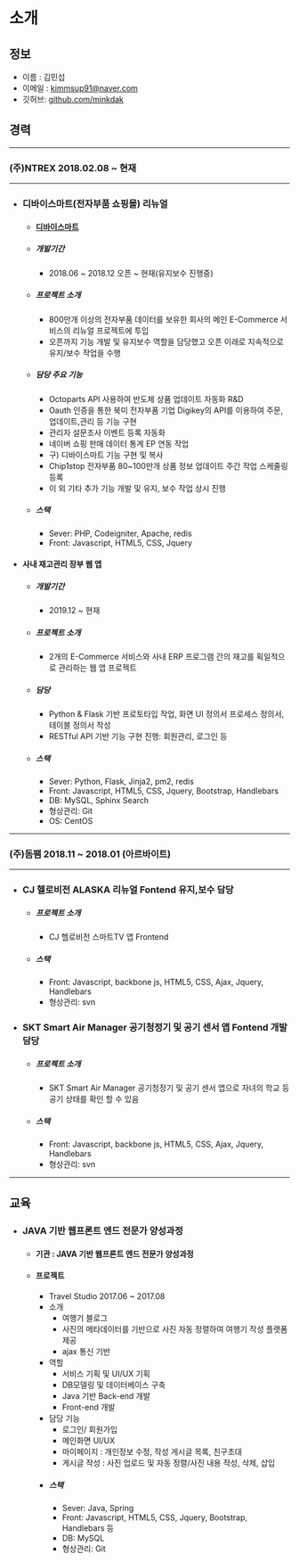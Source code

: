 # 소개

## 정보
- 이름 : 김민섭
- 이메일 : kimmsup91@naver.com
- 깃허브: [github.com/minkdak](https://github.com/minkdak)

## 경력
***
### **(주)NTREX**  2018.02.08 ~ 현재
---
  - ### 디바이스마트(전자부품 쇼핑몰) 리뉴얼 
    - #### [디바이스마트](https://www.devicemart.co.kr/main/index)
    - ##### 개발기간 
      - 2018.06 ~ 2018.12 오픈 ~ 현재(유지보수 진행중)
    - ##### 프로젝트 소개
      - 800만개 이상의 전자부품 데이터를 보유한 회사의 메인 E-Commerce 서비스의 리뉴얼 프로젝트에 투입
      - 오픈까지 기능 개발 및 유지보수 역할을 담당했고 오픈 이래로 지속적으로 유지/보수 작업을 수행
    - ##### 담당 주요 기능
      - Octoparts API 사용하여 반도체 상품 업데이트 자동화 R&D
      - Oauth 인증을 통한 북미 전자부품 기업 Digikey의 API를 이용하여 주문,업데이트,관리 등 기능 구현
      - 관리자 설문조사 이벤트 등록 자동화
      - 네이버 쇼핑 판매 데이터 통계 EP 연동 작업
      - 구) 디바이스마트 기능 구현 및 복사
      - Chip1stop 전자부품 80~100만개 상품 정보 업데이트 주간 작업 스케줄링 등록
      - 이 외 기타 추가 기능 개발 및 유지, 보수 작업 상시 진행
    - ##### 스택
      - Sever: PHP, Codeigniter, Apache, redis
      - Front: Javascript, HTML5, CSS, Jquery
    


  - #### 사내 재고관리 장부 웹 앱
    - ##### 개발기간 
      - 2019.12 ~ 현재
    - ##### 프로젝트 소개
      - 2개의 E-Commerce 서비스와 사내 ERP 프로그램 간의 재고를 획일적으로 관리하는 웹 앱 프로젝트
    - ##### 담당
      - Python & Flask 기반 프로토타입 작업, 화면 UI 정의서 프로세스 정의서, 테이블 정의서 작성
      - RESTful API 기반 기능 구현 진행: 회원관리, 로그인 등
    - ##### 스택
      - Sever: Python, Flask, Jinja2, pm2, redis
      - Front: Javascript, HTML5, CSS, Jquery, Bootstrap, Handlebars
      - DB: MySQL, Sphinx Search
      - 형상관리: Git    
      - OS: CentOS
      
         
***         
### **(주)돔팸**  2018.11 ~ 2018.01 (아르바이트)   
***
  - ### CJ 헬로비전 ALASKA 리뉴얼 Fontend 유지,보수 담당
    - ##### 프로젝트 소개
      - CJ 헬로비전 스마트TV 앱 Frontend
    - ##### 스택
      - Front: Javascript, backbone js, HTML5, CSS, Ajax, Jquery, Handlebars
      - 형상관리: svn

  - ### SKT Smart Air Manager 공기청정기 및 공기 센서 앱 Fontend 개발 담당
    - ##### 프로젝트 소개
      - SKT Smart Air Manager 공기청정기 및 공기 센서 앱으로 자녀의 학교 등 공기 상태를 확인 할 수 있음
    - ##### 스택
      - Front: Javascript, backbone js, HTML5, CSS, Ajax, Jquery, Handlebars
      - 형상관리: svn
***

## 교육
- ### JAVA 기반 웹프론트 엔드 전문가 양성과정
  - #### 기관 : JAVA 기반 웹프론트 엔드 전문가 양성과정
  - #### 프로젝트
    - Travel Studio  2017.06 ~ 2017.08
    - 소개
      - 여행기 블로그
      - 사진의 메타데이터를 기반으로 사진 자동 정렬하여 여행기 작성 플랫폼 제공
      - ajax 통신 기반
    - 역할
      - 서비스 기획 및 UI/UX 기획
      - DB모델링 및 데이터베이스 구축
      - Java 기반 Back-end 개발
      - Front-end 개발
    - 담당 기능
      - 로그인/ 회원가입
      - 메인화면 UI/UX
      - 마이페이지 : 개인정보 수정, 작성 게시글 목록, 친구초대
      - 게시글 작성 : 사진 업로드 및 자동 정렬/사진 내용 작성, 삭제, 삽입
    - ##### 스택
      - Sever: Java, Spring
      - Front: Javascript, HTML5, CSS, Jquery, Bootstrap, Handlebars 등
      - DB: MySQL
      - 형상관리: Git